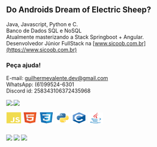 ## Do Androids Dream of Electric Sheep?

Java, Javascript, Python e C. <br/>
Banco de Dados SQL e NoSQL <br/>
Atualmente masterizando a Stack Springboot + Angular. <br/>
Desenvolvedor Júnior FullStack na [www.sicoob.com.br](https://www.sicoob.com.br) <br/>

### Peça ajuda!
E-mail: guilhermevalente.dev@gmail.com <br/>
WhatsApp: (61)99524-6301 <br/>
Discord id: 258343106372435968



<a href=https://github.com/anuraghazra/github-readme-stats>
  <img height=130 align="center" src="https://github-readme-stats.vercel.app/api?username=jud-as&hide=contribs&show_icons=true&theme=shades-of-purple"/>
</a>
<a href="https://github.com/anuraghazra/convoychat">
  <img height=130 align="center" src="https://github-readme-stats.vercel.app/api/top-langs?username=jud-as&layout=compact&langs_count=8&card_width=320&theme=shades-of-purple" />
</a>



<div style="display: inline_block"><br>
  <img align="center" alt="jud-as-Js" height="30" width="40" src="https://raw.githubusercontent.com/devicons/devicon/master/icons/javascript/javascript-plain.svg">
  <img align="center" alt="jud-as-HTML" height="30" width="40" src="https://raw.githubusercontent.com/devicons/devicon/master/icons/html5/html5-original.svg">
  <img align="center" alt="jud-as-CSS" height="30" width="40" src="https://raw.githubusercontent.com/devicons/devicon/master/icons/css3/css3-original.svg">
  <img align="center" alt="jud-as-Python" height="30" width="40" src="https://raw.githubusercontent.com/devicons/devicon/master/icons/python/python-original.svg">
  <img align="center" alt="jud-as-C++" height="30" width="40" src="https://raw.githubusercontent.com/devicons/devicon/master/icons/c/c-original.svg">
  <img align="center" alt="jud-as-Java" height="30" width="40" src="https://raw.githubusercontent.com/devicons/devicon/master/icons/java/java-original.svg">
</div>


##

<div> 
  <a href="https://instagram.com/gyago_082" target="_blank"><img src="https://img.shields.io/badge/-Instagram-%23E4405F?style=for-the-badge&logo=instagram&logoColor=white" target="_blank"></a> 
  <a href = "mailto:guilhermevalente.dev@gmail.com"><img src="https://img.shields.io/badge/-Gmail-%23333?style=for-the-badge&logo=gmail&logoColor=white" target="_blank"></a>
  <a href="https://linkedin.com/in/guilherme-valente-b18535265" target="_blank"><img src="https://img.shields.io/badge/-LinkedIn-%230077B5?style=for-the-badge&logo=linkedin&logoColor=white" target="_blank"></a> 
</div>

  

